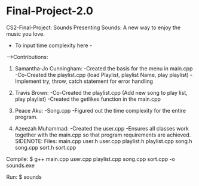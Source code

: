 # Final-Project-2.0

CS2-Final-Project: Sounds
Presenting Sounds: A new way to enjoy the music you love.

- To input time complexity here - 

-->Contributions:

1. Samantha-Jo Cunningham:
    -Created the basis for the menu in main.cpp
    -Co-Created the playlist.cpp (load Playlist, playlist Name, play playlist)
    -Implement try, throw, catch statement for error handling

2. Travis Brown:
    -Co-Created the playlist.cpp (Add new song to play list, play playlist)
    -Created the getlikes function in the main.cpp

3. Peace Aku:
    -Song.cpp
    -Figured out the time complexity for the entire program.

4. Azeezah Muhammad:
    -Created the user.cpp
    -Ensures all classes work together with the main.cpp so that program requirements are achieved.
SIDENOTE: 
Files:
main.cpp
user.h
user.cpp
playlist.h
playlist.cpp
song.h
song.cpp
sort.h
sort.cpp

Compile: $ g++ main.cpp user.cpp playlist.cpp song.cpp sort.cpp -o sounds.exe

Run: $ sounds
